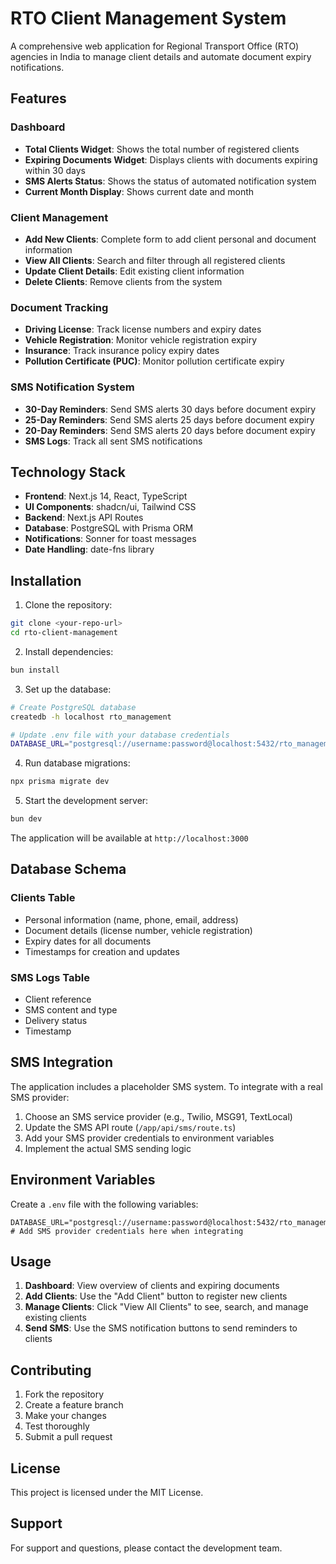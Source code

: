 # RTO Client Management System

A comprehensive web application for Regional Transport Office (RTO) agencies in India to manage client details and automate document expiry notifications.

## Features

### Dashboard
- **Total Clients Widget**: Shows the total number of registered clients
- **Expiring Documents Widget**: Displays clients with documents expiring within 30 days
- **SMS Alerts Status**: Shows the status of automated notification system
- **Current Month Display**: Shows current date and month

### Client Management
- **Add New Clients**: Complete form to add client personal and document information
- **View All Clients**: Search and filter through all registered clients
- **Update Client Details**: Edit existing client information
- **Delete Clients**: Remove clients from the system

### Document Tracking
- **Driving License**: Track license numbers and expiry dates
- **Vehicle Registration**: Monitor vehicle registration expiry
- **Insurance**: Track insurance policy expiry dates
- **Pollution Certificate (PUC)**: Monitor pollution certificate expiry

### SMS Notification System
- **30-Day Reminders**: Send SMS alerts 30 days before document expiry
- **25-Day Reminders**: Send SMS alerts 25 days before document expiry
- **20-Day Reminders**: Send SMS alerts 20 days before document expiry
- **SMS Logs**: Track all sent SMS notifications

## Technology Stack

- **Frontend**: Next.js 14, React, TypeScript
- **UI Components**: shadcn/ui, Tailwind CSS
- **Backend**: Next.js API Routes
- **Database**: PostgreSQL with Prisma ORM
- **Notifications**: Sonner for toast messages
- **Date Handling**: date-fns library

## Installation

1. Clone the repository:
```bash
git clone <your-repo-url>
cd rto-client-management
```

2. Install dependencies:
```bash
bun install
```

3. Set up the database:
```bash
# Create PostgreSQL database
createdb -h localhost rto_management

# Update .env file with your database credentials
DATABASE_URL="postgresql://username:password@localhost:5432/rto_management"
```

4. Run database migrations:
```bash
npx prisma migrate dev
```

5. Start the development server:
```bash
bun dev
```

The application will be available at `http://localhost:3000`

## Database Schema

### Clients Table
- Personal information (name, phone, email, address)
- Document details (license number, vehicle registration)
- Expiry dates for all documents
- Timestamps for creation and updates

### SMS Logs Table
- Client reference
- SMS content and type
- Delivery status
- Timestamp

## SMS Integration

The application includes a placeholder SMS system. To integrate with a real SMS provider:

1. Choose an SMS service provider (e.g., Twilio, MSG91, TextLocal)
2. Update the SMS API route (`/app/api/sms/route.ts`)
3. Add your SMS provider credentials to environment variables
4. Implement the actual SMS sending logic

## Environment Variables

Create a `.env` file with the following variables:

```env
DATABASE_URL="postgresql://username:password@localhost:5432/rto_management"
# Add SMS provider credentials here when integrating
```

## Usage

1. **Dashboard**: View overview of clients and expiring documents
2. **Add Clients**: Use the "Add Client" button to register new clients
3. **Manage Clients**: Click "View All Clients" to see, search, and manage existing clients
4. **Send SMS**: Use the SMS notification buttons to send reminders to clients

## Contributing

1. Fork the repository
2. Create a feature branch
3. Make your changes
4. Test thoroughly
5. Submit a pull request

## License

This project is licensed under the MIT License.

## Support

For support and questions, please contact the development team.
